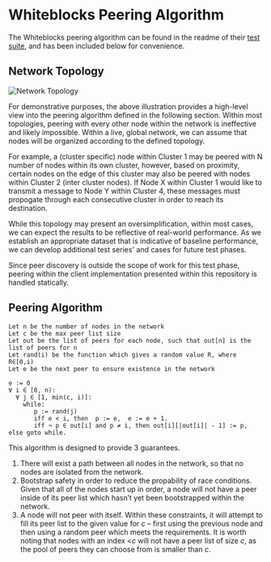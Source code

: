 # Whiteblocks Peering Algorithm

The Whiteblocks peering algorithm can be found in the readme of their [test suite](https://github.com/whiteblock/p2p-tests/blob/master/README.md), and has been included below for convenience.


## Network Topology 
![Network Topology](/topology.png)

For demonstrative purposes, the above illustration provides a high-level view into the peering algorithm defined in the following section. Within most topologies, peering with every other node within the network is ineffective and likely impossible. Within a live, global network, we can assume that
nodes will be organized according to the defined topology. 

For example, a (cluster specific) node within Cluster 1 may be peered with N number of nodes within its own cluster, however, based on proximity, certain nodes on the edge of this cluster may also be peered with nodes within Cluster 2 (inter cluster nodes). If Node X within Cluster 1 would like to transmit a message to Node Y within Cluster 4, these messages must propogate through each consecutive cluster in order to reach its destination. 

While this topology may present an oversimplification, within most cases, we can expect the results to be reflective of real-world performance. As we establish an appropriate dataset that is indicative of baseline performance, we can develop additional test series' and cases for future test phases. 

Since peer discovery is outside the scope of work for this test phase, peering within the client implementation presented within this repository is handled statically. 

## Peering Algorithm

```
Let n be the number of nodes in the network
Let c be the max peer list size
Let out be the list of peers for each node, such that out[n] is the list of peers for n
Let rand(i) be the function which gives a random value R, where R∈[0,i)
Let e be the next peer to ensure existence in the network

e := 0
∀ i ∈ [0, n):
  ∀ j ∈ [1, min(c, i)]:
    while:
       p := rand(j) 
       iff e < i, then  p := e,  e := e + 1.
       iff ¬ p ∈ out[i] and p ≠ i, then out[i][|out[i]| - 1] := p, else goto while.
```


This algorithm is designed to provide 3 guarantees. 

1) There will exist a path between all nodes in the network, so that no nodes are isolated from the network. 
2) Bootstrap safety in order to reduce the propability of race conditions. Given that all of the nodes start up in order, a node will not have a peer inside of its 
peer list which hasn’t yet been bootstrapped within the network. 
3) A node will not peer with itself. Within these constraints, it will attempt to fill its peer list to the given value for _c_ – first using the previous node 
and then using a random peer which meets the requirements. It is worth noting that nodes with an index <_c_ will not have a peer list of size _c_, as the pool of 
peers they can choose from is smaller than _c_.

